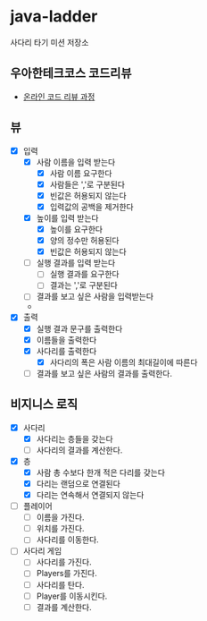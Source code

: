 # java-ladder

사다리 타기 미션 저장소

## 우아한테크코스 코드리뷰

- [온라인 코드 리뷰 과정](https://github.com/woowacourse/woowacourse-docs/blob/master/maincourse/README.md)
## 뷰
- [x] 입력
  - [x] 사람 이름을 입력 받는다
    - [x] 사람 이름 요구한다
    - [x] 사람들은 ','로 구분된다
    - [x] 빈값은 허용되지 않는다
    - [x] 입력값의 공백을 제거한다
  - [x] 높이를 입력 받는다
    - [x] 높이를 요구한다
    - [x] 양의 정수만 허용된다
    - [x] 빈값은 허용되지 않는다
  - [ ] 실행 결과를 입력 받는다
    - [ ] 실행 결과를 요구한다
    - [ ] 결과는 ','로 구분된다
  - [ ] 결과를 보고 싶은 사람을 입력받는다
  - 
- [x] 출력
  - [x] 실행 결과 문구를 출력한다
  - [x] 이름들을 출력한다
  - [x] 사다리를 출력한다
    - [x] 사다리의 폭은 사람 이름의 최대길이에 따른다
  - [ ] 결과를 보고 싶은 사람의 결과를 출력한다.
  
## 비지니스 로직
- [x] 사다리
  - [x] 사다리는 층들을 갖는다
  - [ ] 사다리의 결과를 계산한다.
- [x] 층
  - [x] 사람 총 수보다 한개 적은 다리를 갖는다
  - [x] 다리는 랜덤으로 연결된다
  - [x] 다리는 연속해서 연결되지 않는다
- [ ] 플레이어
  - [ ] 이름을 가진다.
  - [ ] 위치를 가진다.
  - [ ] 사다리를 이동한다.
- [ ] 사다리 게임
  - [ ] 사다리를 가진다.
  - [ ] Players를 가진다.
  - [ ] 사다리를 탄다.
  - [ ] Player를 이동시킨다.
  - [ ] 결과를 계산한다.